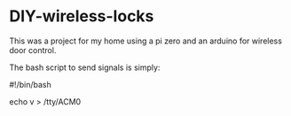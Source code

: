 # DIY-wireless-locks

This was a project for my home using a pi zero and an arduino for wireless door control.


The  bash script to send signals is simply:

#!/bin/bash

echo v > /tty/ACM0
